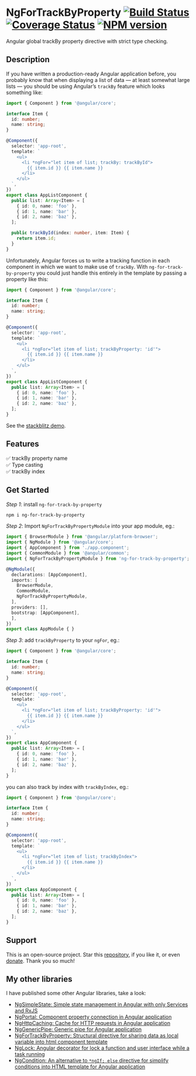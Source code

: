 # NgForTrackByProperty [![Build Status](https://app.travis-ci.com/nigrosimone/ng-for-track-by-property.svg?branch=main)](https://app.travis-ci.com/nigrosimone/ng-for-track-by-property) [![Coverage Status](https://coveralls.io/repos/github/nigrosimone/ng-for-track-by-property/badge.svg?branch=main)](https://coveralls.io/github/nigrosimone/ng-for-track-by-property?branch=main) [![NPM version](https://img.shields.io/npm/v/ng-for-track-by-property.svg)](https://www.npmjs.com/package/ng-for-track-by-property)

Angular global trackBy property directive with strict type checking.

## Description

If you have written a production-ready Angular application before, you probably know that when displaying a list of data — at least somewhat large lists — you should be using Angular’s `trackBy` feature which looks something like:

```ts
import { Component } from '@angular/core';

interface Item { 
  id: number; 
  name: string;
}

@Component({
  selector: 'app-root',
  template: `
    <ul>
      <li *ngFor="let item of list; trackBy: trackById">
        {{ item.id }} {{ item.name }}
      </li>
    </ul>
  `,
})
export class AppListComponent {
  public list: Array<Item> = [
    { id: 0, name: 'foo' },
    { id: 1, name: 'bar' },
    { id: 2, name: 'baz' },
  ];

  public trackById(index: number, item: Item) {
    return item.id;
  }
}
```

Unfortunately, Angular forces us to write a tracking function in each component in which we want to make use of `trackBy`.
With `ng-for-track-by-property` you could just handle this entirely in the template by passing a property like this:

```ts
import { Component } from '@angular/core';

interface Item { 
  id: number; 
  name: string;
}

@Component({
  selector: 'app-root',
  template: `
    <ul>
      <li *ngFor="let item of list; trackByProperty: 'id'">
        {{ item.id }} {{ item.name }}
      </li>
    </ul>
  `,
})
export class AppListComponent {
  public list: Array<Item> = [
    { id: 0, name: 'foo' },
    { id: 1, name: 'bar' },
    { id: 2, name: 'baz' },
  ];
}
```


See the [stackblitz demo](https://stackblitz.com/edit/demo-ng-for-track-by-property?file=src%2Fapp%2Fapp.component.ts).

## Features

✅ trackBy property name<br>
✅ Type casting<br>
✅ trackBy index<br>

## Get Started

*Step 1*: install `ng-for-track-by-property`

```bash
npm i ng-for-track-by-property
```

*Step 2*: Import `NgForTrackByPropertyModule` into your app module, eg.:

```ts
import { BrowserModule } from '@angular/platform-browser';
import { NgModule } from '@angular/core';
import { AppComponent } from './app.component';
import { CommonModule } from '@angular/common';
import { NgForTrackByPropertyModule } from 'ng-for-track-by-property';

@NgModule({
  declarations: [AppComponent],
  imports: [
    BrowserModule,
    CommonModule,
    NgForTrackByPropertyModule,
  ],
  providers: [],
  bootstrap: [AppComponent],
  ],
})
export class AppModule { }
```

*Step 3*: add `trackByProperty` to your `ngFor`, eg.:

```ts
import { Component } from '@angular/core';

interface Item { 
  id: number; 
  name: string;
}

@Component({
  selector: 'app-root',
  template: `
    <ul>
      <li *ngFor="let item of list; trackByProperty: 'id'">
        {{ item.id }} {{ item.name }}
      </li>
    </ul>
  `,
})
export class AppComponent {
  public list: Array<Item> = [
    { id: 0, name: 'foo' },
    { id: 1, name: 'bar' },
    { id: 2, name: 'baz' },
  ];
}
```

you can also track by index with `trackByIndex`, eg.:

```ts
import { Component } from '@angular/core';

interface Item { 
  id: number; 
  name: string;
}

@Component({
  selector: 'app-root',
  template: `
    <ul>
      <li *ngFor="let item of list; trackByIndex">
        {{ item.id }} {{ item.name }}
      </li>
    </ul>
  `,
})
export class AppComponent {
  public list: Array<Item> = [
    { id: 0, name: 'foo' },
    { id: 1, name: 'bar' },
    { id: 2, name: 'baz' },
  ];
}
```

## Support

This is an open-source project. Star this [repository](https://github.com/nigrosimone/ng-for-track-by-property), if you like it, or even [donate](https://www.paypal.com/paypalme/snwp). Thank you so much! 

## My other libraries

I have published some other Angular libraries, take a look:

 - [NgSimpleState: Simple state management in Angular with only Services and RxJS](https://www.npmjs.com/package/ng-simple-state)
 - [NgPortal: Component property connection in Angular application](https://www.npmjs.com/package/ng-portal)
 - [NgHttpCaching: Cache for HTTP requests in Angular application](https://www.npmjs.com/package/ng-http-caching)
 - [NgGenericPipe: Generic pipe for Angular application](https://www.npmjs.com/package/ng-generic-pipe)
 - [NgForTrackByProperty: Structural directive for sharing data as local variable into html component template](https://www.npmjs.com/package/ng-for-track-by-property)
 - [NgLock: Angular decorator for lock a function and user interface while a task running](https://www.npmjs.com/package/ng-lock)
 - [NgCondition: An alternative to `*ngIf; else` directive for simplify conditions into HTML template for Angular application](https://www.npmjs.com/package/ng-condition)
